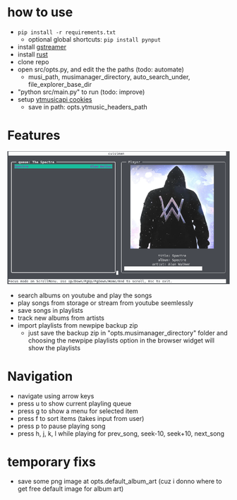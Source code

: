# how to use
- ```pip install -r requirements.txt```
  - optional global shortcuts: ```pip install pynput```
- install [gstreamer](https://github.com/sdroege/gstreamer-rs#installation)
- install [rust](https://www.rust-lang.org/tools/install)
- clone repo
- open src/opts.py, and edit the the paths (todo: automate)
  - musi_path, musimanager_directory, auto_search_under, file_explorer_base_dir
- "python src/main.py" to run (todo: improve)
- setup [ytmusicapi cookies](https://ytmusicapi.readthedocs.io/en/latest/setup.html)
  - save in path: opts.ytmusic_headers_path

# Features
![screenshot](./images/image1.png "screenshot")
- search albums on youtube and play the songs
- play songs from storage or stream from youtube seemlessly
- save songs in playlists
- track new albums from artists
- import playlists from newpipe backup zip
  -  just save the backup zip in "opts.musimanager_directory" folder and choosing the newpipe playlists option in the browser widget will show the playlists

# Navigation
- navigate using arrow keys
- press u to show current playling queue
- press g to show a menu for selected item
- press f to sort items (takes input from user)
- press p to pause playing song
- press h, j, k, l while playing for prev_song, seek-10, seek+10, next_song

# temporary fixs
  - save some png image at opts.default_album_art (cuz i donno where to get free default image for album art)